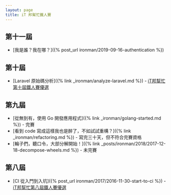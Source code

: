 ```yaml
---
layout: page
title: iT 邦幫忙鐵人賽
---
```


## 第十一屆

* [我是誰？我在哪？]({% post_url ironman/2019-09-16-authentication %})

## 第十屆

* [Laravel 原始碼分析]({% link _ironman/analyze-laravel.md %}) - [iT邦幫忙第十屆鐵人賽優選](https://ithelp.ithome.com.tw/2019ironman/reward)

## 第九屆

* [從無到有，使用 Go 開發應用程式]({% link _ironman/golang-started.md %}) - 完賽
* [看到 code 寫成這樣我也是醉了，不如試試重構？]({% link _ironman/refactoring.md %}) - 寫完三十天，但不符合完賽資格
* [輪子們，聽口令，大部分解開始！]({% link _posts/ironman/2018/2017-12-18-decompose-wheels.md %}) - 未完賽

## 第八屆

* [CI 從入門到入坑]({% post_url ironman/2017/2016-11-30-start-to-ci %}) - [iT邦幫忙第八屆鐵人賽優選](https://ithelp.ithome.com.tw/2017ironman/8th_winner)
